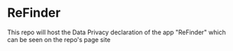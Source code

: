 # ReFinder

This repo will host the Data Privacy declaration of the app "ReFinder" which can be seen on the repo's page site
